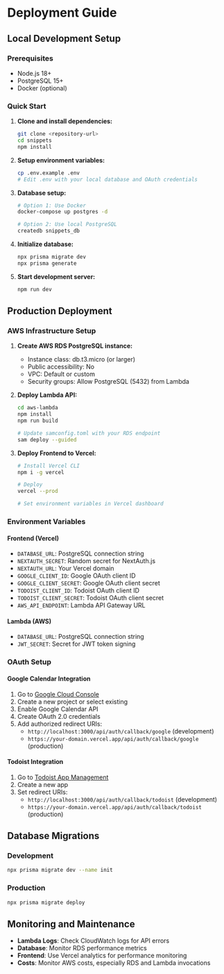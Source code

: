 # Deployment Guide

## Local Development Setup

### Prerequisites
- Node.js 18+
- PostgreSQL 15+
- Docker (optional)

### Quick Start

1. **Clone and install dependencies:**
   ```bash
   git clone <repository-url>
   cd snippets
   npm install
   ```

2. **Setup environment variables:**
   ```bash
   cp .env.example .env
   # Edit .env with your local database and OAuth credentials
   ```

3. **Database setup:**
   ```bash
   # Option 1: Use Docker
   docker-compose up postgres -d
   
   # Option 2: Use local PostgreSQL
   createdb snippets_db
   ```

4. **Initialize database:**
   ```bash
   npx prisma migrate dev
   npx prisma generate
   ```

5. **Start development server:**
   ```bash
   npm run dev
   ```

## Production Deployment

### AWS Infrastructure Setup

1. **Create AWS RDS PostgreSQL instance:**
   - Instance class: db.t3.micro (or larger)
   - Public accessibility: No
   - VPC: Default or custom
   - Security groups: Allow PostgreSQL (5432) from Lambda

2. **Deploy Lambda API:**
   ```bash
   cd aws-lambda
   npm install
   npm run build
   
   # Update samconfig.toml with your RDS endpoint
   sam deploy --guided
   ```

3. **Deploy Frontend to Vercel:**
   ```bash
   # Install Vercel CLI
   npm i -g vercel
   
   # Deploy
   vercel --prod
   
   # Set environment variables in Vercel dashboard
   ```

### Environment Variables

#### Frontend (Vercel)
- `DATABASE_URL`: PostgreSQL connection string
- `NEXTAUTH_SECRET`: Random secret for NextAuth.js
- `NEXTAUTH_URL`: Your Vercel domain
- `GOOGLE_CLIENT_ID`: Google OAuth client ID
- `GOOGLE_CLIENT_SECRET`: Google OAuth client secret
- `TODOIST_CLIENT_ID`: Todoist OAuth client ID
- `TODOIST_CLIENT_SECRET`: Todoist OAuth client secret
- `AWS_API_ENDPOINT`: Lambda API Gateway URL

#### Lambda (AWS)
- `DATABASE_URL`: PostgreSQL connection string
- `JWT_SECRET`: Secret for JWT token signing

### OAuth Setup

#### Google Calendar Integration
1. Go to [Google Cloud Console](https://console.cloud.google.com/)
2. Create a new project or select existing
3. Enable Google Calendar API
4. Create OAuth 2.0 credentials
5. Add authorized redirect URIs:
   - `http://localhost:3000/api/auth/callback/google` (development)
   - `https://your-domain.vercel.app/api/auth/callback/google` (production)

#### Todoist Integration
1. Go to [Todoist App Management](https://developer.todoist.com/appconsole.html)
2. Create a new app
3. Set redirect URIs:
   - `http://localhost:3000/api/auth/callback/todoist` (development)
   - `https://your-domain.vercel.app/api/auth/callback/todoist` (production)

## Database Migrations

### Development
```bash
npx prisma migrate dev --name init
```

### Production
```bash
npx prisma migrate deploy
```

## Monitoring and Maintenance

- **Lambda Logs**: Check CloudWatch logs for API errors
- **Database**: Monitor RDS performance metrics
- **Frontend**: Use Vercel analytics for performance monitoring
- **Costs**: Monitor AWS costs, especially RDS and Lambda invocations